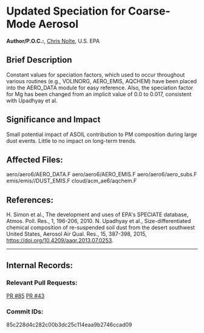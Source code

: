 # Updated Speciation for Coarse-Mode Aerosol 

**Author/P.O.C.:**, [Chris Nolte](mailto:nolte.chris@epa.gov), U.S. EPA

## Brief Description 
  Constant values for speciation factors, which used to occur throughout various routines (e.g., VOLINORG, AERO_EMIS, AQCHEM) have been placed into the AERO_DATA module for easy reference. Also, the speciation factor for Mg has been changed from an implicit value of 0.0 to 0.017, consistent with Upadhyay et al.  

## Significance and Impact
  Small potential impact of ASOIL contribution to PM composition during large dust events. Little to no impact on long-term trends.

## Affected Files:
  aero/aero6/AERO_DATA.F
  aero/aero6/AERO_EMIS.F
  aero/aero6/aero_subs.F
  emis/emis//DUST_EMIS.F
  cloud/acm_ae6/aqchem.F

## References: 
  H. Simon et al., The development and uses of EPA's SPECIATE database, Atmos. Poll. Res., 1, 196-206, 2010. 
  N. Upadhyay et al., Size-differentiated chemical composition of re-suspended soil dust from the desert southwest United States, Aerosol Air Qual. Res., 15, 387-398, 2015, https://doi.org/10.4209/aaqr.2013.07.0253.
 
-----
## Internal Records:

### Relevant Pull Requests: 
  [PR #85](/usepa/cmaq_dev/pull/85)
  [PR #43](/useepa/cmaq_dev/pull/43)

### Commit IDs:
 85c228d4c282c00b3dc25c114eaa9b2746ccad09
